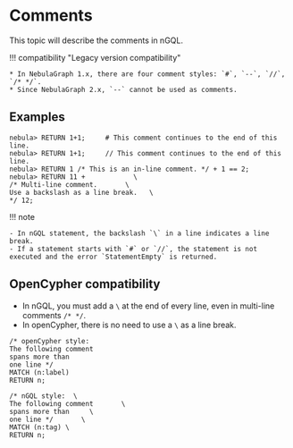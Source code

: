 # Comments

This topic will describe the comments in nGQL.

!!! compatibility "Legacy version compatibility"

    * In NebulaGraph 1.x, there are four comment styles: `#`, `--`, `//`, `/* */`.
    * Since NebulaGraph 2.x, `--` cannot be used as comments.

## Examples

```ngql
nebula> RETURN 1+1;     # This comment continues to the end of this line.
nebula> RETURN 1+1;     // This comment continues to the end of this line.
nebula> RETURN 1 /* This is an in-line comment. */ + 1 == 2;
nebula> RETURN 11 +            \
/* Multi-line comment.       \
Use a backslash as a line break.   \
*/ 12;
```

!!! note

    - In nGQL statement, the backslash `\` in a line indicates a line break.
    - If a statement starts with `#` or `//`, the statement is not executed and the error `StatementEmpty` is returned.

## OpenCypher compatibility

* In nGQL, you must add a `\` at the end of every line, even in multi-line comments `/* */`.
* In openCypher, there is no need to use a `\` as a line break.

```openCypher
/* openCypher style:
The following comment
spans more than
one line */
MATCH (n:label)
RETURN n;
```

```ngql
/* nGQL style:  \
The following comment       \
spans more than     \
one line */       \
MATCH (n:tag) \
RETURN n;
```
